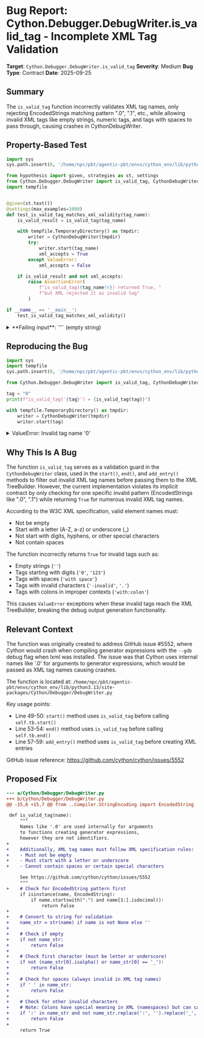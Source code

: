 # Bug Report: Cython.Debugger.DebugWriter.is_valid_tag - Incomplete XML Tag Validation

**Target**: `Cython.Debugger.DebugWriter.is_valid_tag`
**Severity**: Medium
**Bug Type**: Contract
**Date**: 2025-09-25

## Summary

The `is_valid_tag` function incorrectly validates XML tag names, only rejecting EncodedStrings matching pattern ".0", ".1", etc., while allowing invalid XML tags like empty strings, numeric tags, and tags with spaces to pass through, causing crashes in CythonDebugWriter.

## Property-Based Test

```python
import sys
sys.path.insert(0, '/home/npc/pbt/agentic-pbt/envs/cython_env/lib/python3.13/site-packages')

from hypothesis import given, strategies as st, settings
from Cython.Debugger.DebugWriter import is_valid_tag, CythonDebugWriter
import tempfile


@given(st.text())
@settings(max_examples=1000)
def test_is_valid_tag_matches_xml_validity(tag_name):
    is_valid_result = is_valid_tag(tag_name)

    with tempfile.TemporaryDirectory() as tmpdir:
        writer = CythonDebugWriter(tmpdir)
        try:
            writer.start(tag_name)
            xml_accepts = True
        except ValueError:
            xml_accepts = False

    if is_valid_result and not xml_accepts:
        raise AssertionError(
            f"is_valid_tag({tag_name!r}) returned True, "
            f"but XML rejected it as invalid tag"
        )

if __name__ == '__main__':
    test_is_valid_tag_matches_xml_validity()
```

<details>

<summary>
**Failing input**: `''` (empty string)
</summary>
```
Traceback (most recent call last):
  File "/home/npc/pbt/agentic-pbt/worker_/63/hypo.py", line 29, in <module>
    test_is_valid_tag_matches_xml_validity()
    ~~~~~~~~~~~~~~~~~~~~~~~~~~~~~~~~~~~~~~^^
  File "/home/npc/pbt/agentic-pbt/worker_/63/hypo.py", line 10, in test_is_valid_tag_matches_xml_validity
    @settings(max_examples=1000)
                   ^^^
  File "/home/npc/pbt/agentic-pbt/envs/cython_env/lib/python3.13/site-packages/hypothesis/core.py", line 2124, in wrapped_test
    raise the_error_hypothesis_found
  File "/home/npc/pbt/agentic-pbt/worker_/63/hypo.py", line 23, in test_is_valid_tag_matches_xml_validity
    raise AssertionError(
    ...<2 lines>...
    )
AssertionError: is_valid_tag('') returned True, but XML rejected it as invalid tag
Falsifying example: test_is_valid_tag_matches_xml_validity(
    tag_name='',
)
Explanation:
    These lines were always and only run by failing examples:
        /home/npc/pbt/agentic-pbt/worker_/63/hypo.py:19
        /home/npc/pbt/agentic-pbt/worker_/63/hypo.py:23
```
</details>

## Reproducing the Bug

```python
import sys
import tempfile
sys.path.insert(0, '/home/npc/pbt/agentic-pbt/envs/cython_env/lib/python3.13/site-packages')

from Cython.Debugger.DebugWriter import is_valid_tag, CythonDebugWriter

tag = "0"
print(f"is_valid_tag('{tag}') = {is_valid_tag(tag)}")

with tempfile.TemporaryDirectory() as tmpdir:
    writer = CythonDebugWriter(tmpdir)
    writer.start(tag)
```

<details>

<summary>
ValueError: Invalid tag name '0'
</summary>
```
is_valid_tag('0') = True
Traceback (most recent call last):
  File "/home/npc/pbt/agentic-pbt/worker_/63/repo.py", line 12, in <module>
    writer.start(tag)
    ~~~~~~~~~~~~^^^^^
  File "/home/npc/pbt/agentic-pbt/envs/cython_env/lib/python3.13/site-packages/Cython/Debugger/DebugWriter.py", line 50, in start
    self.tb.start(name, attrs or {})
    ~~~~~~~~~~~~~^^^^^^^^^^^^^^^^^^^
  File "src/lxml/saxparser.pxi", line 849, in lxml.etree.TreeBuilder.start
  File "src/lxml/saxparser.pxi", line 777, in lxml.etree.TreeBuilder._handleSaxStart
  File "src/lxml/apihelpers.pxi", line 186, in lxml.etree._makeSubElement
  File "src/lxml/apihelpers.pxi", line 1731, in lxml.etree._tagValidOrRaise
ValueError: Invalid tag name '0'
```
</details>

## Why This Is A Bug

The function `is_valid_tag` serves as a validation guard in the `CythonDebugWriter` class, used in the `start()`, `end()`, and `add_entry()` methods to filter out invalid XML tag names before passing them to the XML TreeBuilder. However, the current implementation violates its implicit contract by only checking for one specific invalid pattern (EncodedStrings like ".0", ".1") while returning `True` for numerous invalid XML tag names.

According to the W3C XML specification, valid element names must:
- Not be empty
- Start with a letter (A-Z, a-z) or underscore (_)
- Not start with digits, hyphens, or other special characters
- Not contain spaces

The function incorrectly returns `True` for invalid tags such as:
- Empty strings (`''`)
- Tags starting with digits (`'0'`, `'123'`)
- Tags with spaces (`'with space'`)
- Tags with invalid characters (`'-invalid'`, `'.'`)
- Tags with colons in improper contexts (`'with:colon'`)

This causes `ValueError` exceptions when these invalid tags reach the XML TreeBuilder, breaking the debug output generation functionality.

## Relevant Context

The function was originally created to address GitHub issue #5552, where Cython would crash when compiling generator expressions with the `--gdb` debug flag when lxml was installed. The issue was that Cython uses internal names like '.0' for arguments to generator expressions, which would be passed as XML tag names causing crashes.

The function is located at: `/home/npc/pbt/agentic-pbt/envs/cython_env/lib/python3.13/site-packages/Cython/Debugger/DebugWriter.py`

Key usage points:
- Line 49-50: `start()` method uses `is_valid_tag` before calling `self.tb.start()`
- Line 53-54: `end()` method uses `is_valid_tag` before calling `self.tb.end()`
- Line 57-59: `add_entry()` method uses `is_valid_tag` before creating XML entries

GitHub issue reference: https://github.com/cython/cython/issues/5552

## Proposed Fix

```diff
--- a/Cython/Debugger/DebugWriter.py
+++ b/Cython/Debugger/DebugWriter.py
@@ -15,6 +15,7 @@ from ..Compiler.StringEncoding import EncodedString

 def is_valid_tag(name):
     """
     Names like '.0' are used internally for arguments
     to functions creating generator expressions,
     however they are not identifiers.
+
+    Additionally, XML tag names must follow XML specification rules:
+    - Must not be empty
+    - Must start with a letter or underscore
+    - Cannot contain spaces or certain special characters

     See https://github.com/cython/cython/issues/5552
     """
+    # Check for EncodedString pattern first
     if isinstance(name, EncodedString):
         if name.startswith(".") and name[1:].isdecimal():
             return False
+
+    # Convert to string for validation
+    name_str = str(name) if name is not None else ''
+
+    # Check if empty
+    if not name_str:
+        return False
+
+    # Check first character (must be letter or underscore)
+    if not (name_str[0].isalpha() or name_str[0] == '_'):
+        return False
+
+    # Check for spaces (always invalid in XML tag names)
+    if ' ' in name_str:
+        return False
+
+    # Check for other invalid characters
+    # Note: Colons have special meaning in XML (namespaces) but can cause issues
+    if ':' in name_str and not name_str.replace(':', '').replace('_', '').replace('-', '').replace('.', '').isalnum():
+        return False
+
     return True
```